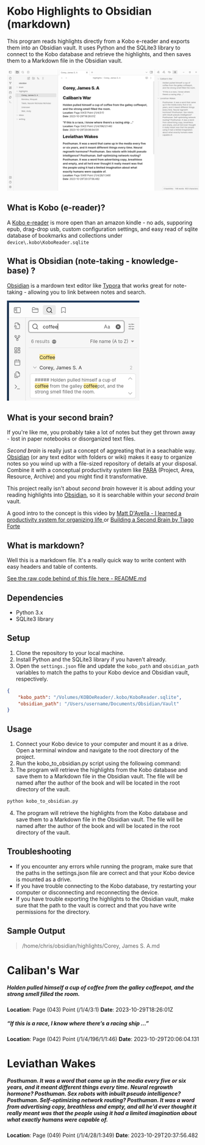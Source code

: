 # Kobo Highlights to Obsidian (markdown)

This program reads highlights directly from a Kobo e-reader and exports them into an Obsidian vault. It uses Python and the SQLite3 library to connect to the Kobo database and retrieve the highlights, and then saves them to a Markdown file in the Obsidian vault.

![Alt text](.img/image.png)

## What is Kobo (e-reader)?

A [Kobo e-reader](https://us.kobobooks.com/pages/why-ereading) is more open than an amazon kindle - no ads, supporing epub, drag-drop usb, custom configuration settings, and easy read of sqlite database of bookmarks and collections under `device\.kobo\KoboReader.sqlite`

## What is Obsidian (note-taking - knowledge-base) ?

[Obsidian](https://obsidian.md/) is a mardown text editor like [Typora](https://typora.io/) that works great for note-taking - allowing you to link between notes and search.

![Alt text](.img/image-1.png)

## What is your second brain?

If you're like me, you probably take a lot of notes but they get thrown away - lost in paper notebooks or disorganized text files.

*Second brain* is really just a concept of aggreating that in a seachable way. [Obsidian](https://obsidian.md/) (or any text editor with folders or wiki) makes it easy to organize notes so you wind up with a file-sized repository of details at your disposal. Combine it with a conceptual productivity system like [PARA](https://fortelabs.com/blog/para/) (Project, Area, Resource, Archive) and you might find it transformative.

This project really isn't about *second brain* however it is about adding your reading highlights into [Obsidian](https://obsidian.md/), so it is searchable within your *second brain* vault.

A good intro to the concept is this video by [Matt D'Avella -  I learned a productivity system for organizing life ](https://www.youtube.com/watch?v=0_44XEVOwek) or [Building a Second Brain by Tiago Forte](https://www.overdrive.com/media/8033824/building-a-second-brain)

## What is markdown?

Well this is a markdown file. It's a really quick way to write content with easy headers and table of contents.

[See the raw code behind of this file here - README.md](https://raw.githubusercontent.com/chrisbrasington/kobo-to-obsidian-import/main/README.md)

## Dependencies

- Python 3.x
- SQLite3 library

## Setup

1. Clone the repository to your local machine.
2. Install Python and the SQLite3 library if you haven't already.
3. Open the `settings.json` file and update the `kobo_path` and `obsidian_path` variables to match the paths to your Kobo device and Obsidian vault, respectively.

```json
{
    "kobo_path": "/Volumes/KOBOeReader/.kobo/KoboReader.sqlite",
    "obsidian_path": "/Users/username/Documents/Obsidian/Vault"
}
```
## Usage
1. Connect your Kobo device to your computer and mount it as a drive.
Open a terminal window and navigate to the root directory of the project.
1. Run the kobo_to_obsidian.py script using the following command:
1. The program will retrieve the highlights from the Kobo database and save them to a Markdown file in the Obsidian vault. The file will be named after the author of the book and will be located in the root directory of the vault.
```bash
python kobo_to_obsidian.py
```
4. The program will retrieve the highlights from the Kobo database and save them to a Markdown file in the Obsidian vault. The file will be named after the author of the book and will be located in the root directory of the vault.

## Troubleshooting
- If you encounter any errors while running the program, make sure that the paths in the settings.json file are correct and that your Kobo device is mounted as a drive.
- If you have trouble connecting to the Kobo database, try restarting your computer or disconnecting and reconnecting the device.
- If you have trouble exporting the highlights to the Obsidian vault, make sure that the path to the vault is correct and that you have write permissions for the directory.

## Sample Output

> /home/chris/obsidian/highlights/Corey, James S. A.md

# Caliban's War
##### Holden pulled himself a cup of coffee from the galley coffeepot, and the strong smell filled the room.
**Location**: Page (043) Point (/1/4/3:1)
**Date**: 2023-10-29T18:26:01Z
##### “If this is a race, I know where there’s a racing ship …”
**Location**: Page (042) Point (/1/4/196/1/1:46)
**Date**: 2023-10-29T20:06:04.131
# Leviathan Wakes
##### Posthuman. It was a word that came up in the media every five or six years, and it meant different things every time. Neural regrowth hormone? Posthuman. Sex robots with inbuilt pseudo intelligence? Posthuman. Self-optimizing network routing? Posthuman. It was a word from advertising copy, breathless and empty, and all he’d ever thought it really meant was that the people using it had a limited imagination about what exactly humans were capable of.
**Location**: Page (049) Point (/1/4/28/1:349)
**Date**: 2023-10-29T20:37:56.482
